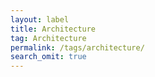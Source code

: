 ```yaml
---
layout: label
title: Architecture
tag: Architecture
permalink: /tags/architecture/
search_omit: true
---
```

